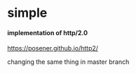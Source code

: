 # simple

#### implementation of http/2.0
https://posener.github.io/http2/

changing the same thing in master branch